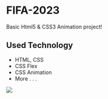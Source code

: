 # FIFA-2023

Basic Html5 & CSS3 Animation project!

## Used Technology

- HTML, CSS
- CSS Flex
- CSS Animation
- More . . .

![](/Screen.gif)
